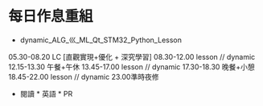 # 每日作息重組

* dynamic_ALG_巛_ML_Qt_STM32_Python_Lesson

05.30-08.20 LC [直觀實現+優化 + 深究學習]
08.30-12.00 lesson // dynamic
12.15-13.30 午餐+午休
13.45-17.00 lesson // dynamic
17.30-18.30 晚餐+小憩
18.45-22.00 lesson // dynamic
23.00準時夜修


* 閱讀 * 英語 * PR
